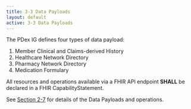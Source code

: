 ```yaml
---
title: 3-3 Data Payloads
layout: default
active: 3-3 Data Payloads
---
```


The PDex IG defines four types of data payload:

1. Member Clinical and Claims-derived History
2. Healthcare Network Directory 
3. Pharmacy Network Directory
4. Medication Formulary

All resources and operations available via a FHIR API endpoint **SHALL** be declared in a FHIR CapabilityStatement.

See [Section 2-7](./2-7_PDex_Data_Payloads.html) for details of the Data Payloads and operations.

